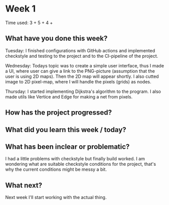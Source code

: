 # Week 1

Time used: 3 + 5 + 4 + 

## What have you done this week?

Tuesday: I finished configurations with GitHub actions and implemented checkstyle and testing to the project and to the CI-pipeline of the project. 

Wednesday: Todays topic was to create a simple user interface, thus I made a UI, where user can give a link to the PNG-picture (assumption that the user is using 2D maps). Then the 2D map will appear shortly. I also cutted image to 2D pixel-map, where I will handle the pixels (grids) as nodes.

Thursday: I started implementing Dijkstra's algorithm to the program. I also made utils like Vertice and Edge for making a net from pixels. 

## How has the project progressed?




## What did you learn this week / today?


## What has been inclear or problematic? 

I had a little problems with checkstyle but finally build worked. I am wondering what are suitable checkstyle conditions for the project, that's why the current conditions might be messy a bit. 


## What next?

Next week I'll start working with the actual thing.


